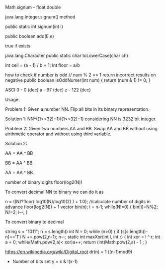 Math.signum - float double

java.lang.Integer.signum() method

public static int signum(int i)

public boolean add(E e)

true if exists


java.lang.Character
public static char toLowerCase(char ch)


int ceil = (a - 1) / b + 1;
int floor = a/b

how to check if number is odd
// num % 2 == 1 return incorrect results on negative 
public boolean isOddNumer(int num) {
    return (num & 1) != 0;
}

ASCI
0 - 0 (dec)
a - 97 (dec)
z - 122 (dec)

Usage:

Problem 1: Given a number NN. Flip all bits in its binary representation.

Solution 1: NN^((1<<32)−1)((1<<32)−1) considering NN is 3232 bit integer.

Problem 2: Given two numbers AA and BB. Swap AA and BB without using airthmetic operator and without using third variable.

Solution 2:

AA = AA ^ BB

BB = AA ^ BB

AA = AA ^ BB

number of binary digits floor(log2(N))

To convert decimal NN to binary we can do it as

n = ((N)?floor( log10(N)/log10(2) ) + 1:0); //calculate number of digits in advance floor(log2(N)) + 1
vector <int> bin(n);
i = n-1;
while(N!=0) {
    bin[i]=N%2;
    N/=2;
    i--;
}

To convert binary to decimal

string s = "1011";
n = s.length()
int N = 0;
while (n>0) {
    if (s[s.length()-n]=='1') N += pow(2,n-1);
    n--;
static int maxXor(int l, int r) {
        int xor = l ^ r;
        int a = 0;
        while(Math.pow(2,a)< xor)a++;
        return (int)Math.pow(2,a) - 1 ;
    }


https://en.wikipedia.org/wiki/Digital_root
dr(n) = 1 ((n-1)mod9)


- Number of bits set
y = x & !(x-1)
